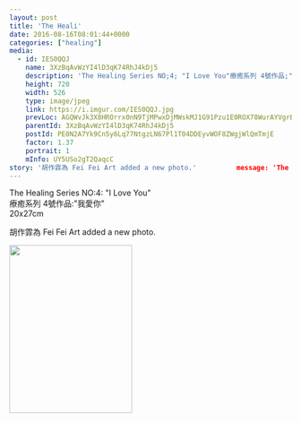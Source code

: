 ```yaml
---
layout: post
title: 'The Heali' 
date: 2016-08-16T08:01:44+0000 
categories: ["healing"] 
media:
  - id: IES0QQJ
    name: 3XzBqAvWzYI4lD3qK74RhJ4kDj5
    description: 'The Healing Series NO;4; "I Love You"療癒系列 4號作品;"我愛你"20x27cm'   
    height: 720
    width: 526
    type: image/jpeg
    link: https://i.imgur.com/IES0QQJ.jpg
    prevLoc: AGQWvJk3X8HROrrx0nN9TjMPwxDjMWskMJ1G91Pzu1E0ROX78WurAYVgrBrMiLXW9E4AwgIDZk6g5PW7Sy36NOQ688U8X0EA0wOmh6QNA77gwJTXVOOE6mr9iqp5Vq33qni30zqVq0WyUZ2lpD6kG9iAkrr8oYXXu1xB01jEOPINPP6kv97wFvYKDBBr77TxJmMKVOyLtmk3XLEVxXTDWq0D7JQ9I8GyPMJX5rcwolR4z1vwum2AE9628nt5OB8zDLEVIv3
    parentId: 3XzBqAvWzYI4lD3qK74RhJ4kDj5
    postId: PE0N2A7Yk9Cn5y6Lq77NtgzLN67Pl1T04DDEyvWOF8ZWgjWlQmTmjE
    factor: 1.37
    portrait: 1
    mInfo: UY5USo2gT2QaqcC
story: '胡作霏為 Fei Fei Art added a new photo.'          message: 'The Healing Series NO;4; "I Love You"  療癒系列 4號作品;"我愛你"  20x27cm'  
---
```


The Healing Series NO:4: "I Love You"  
療癒系列 4號作品:"我愛你"  
20x27cm
 
 
[//]: #story:
胡作霏為 Fei Fei Art added a new photo.


[//]: #media:  
<a href="https://i.imgur.com/IES0QQJ.jpg"><img src="https://i.imgur.com/IES0QQJ.jpg" height="300" width="219" /></a> 
 
